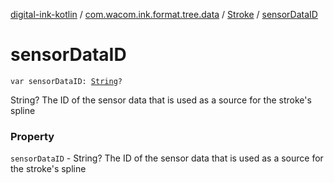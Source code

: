 [digital-ink-kotlin](../../index.md) / [com.wacom.ink.format.tree.data](../index.md) / [Stroke](index.md) / [sensorDataID](./sensor-data-i-d.md)

# sensorDataID

`var sensorDataID: `[`String`](https://kotlinlang.org/api/latest/jvm/stdlib/kotlin/-string/index.html)`?`

String? The ID of the sensor data that is used as a source for the stroke's spline

### Property

`sensorDataID` - String? The ID of the sensor data that is used as a source for the stroke's spline